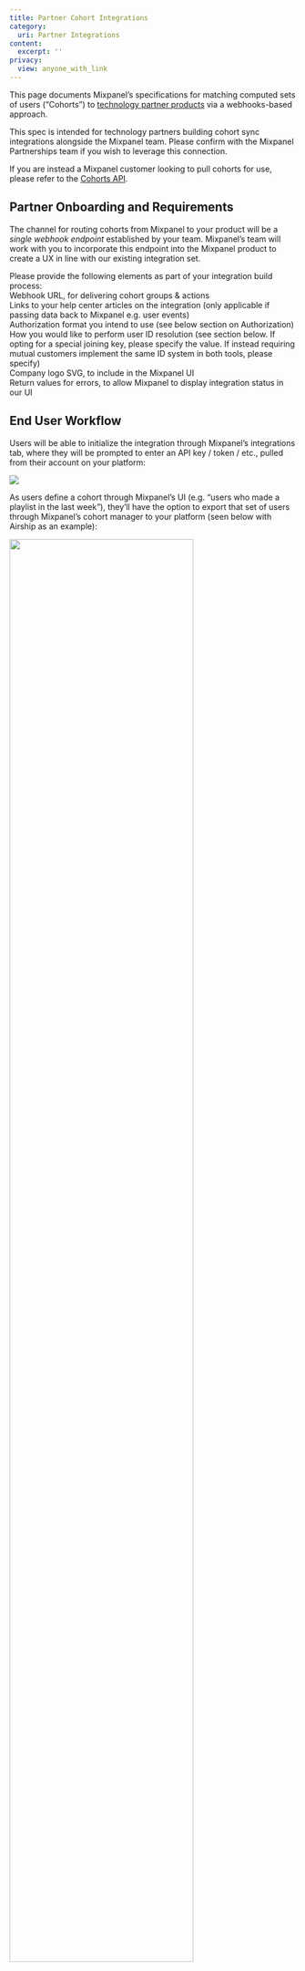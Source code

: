 ```yaml
---
title: Partner Cohort Integrations
category:
  uri: Partner Integrations
content:
  excerpt: ''
privacy:
  view: anyone_with_link
---
```

This page documents Mixpanel’s specifications for matching computed sets of users (“Cohorts”) to [technology partner products](https://mixpanel.com/partners/becomeapartner-technology/) via a webhooks-based approach.

This spec is intended for technology partners building cohort sync integrations alongside the Mixpanel team. Please confirm with the Mixpanel Partnerships team if you wish to leverage this connection.

If you are instead a Mixpanel customer looking to pull cohorts for use, please refer to the [Cohorts API](https://developer.mixpanel.com/reference/cohorts).

## Partner Onboarding and Requirements

The channel for routing cohorts from Mixpanel to your product will be a *single webhook endpoint* established by your team. Mixpanel’s team will work with you to incorporate this endpoint into the Mixpanel product to create a UX in line with our existing integration set.

Please provide the following elements as part of your integration build process:\
Webhook URL, for delivering cohort groups & actions\
Links to your help center articles on the integration (only applicable if passing data back to Mixpanel e.g. user events)\
Authorization format you intend to use (see below section on Authorization)\
How you would like to perform user ID resolution (see section below. If opting for a special joining key, please specify the value. If instead requiring mutual customers implement the same ID system in both tools, please specify)\
Company logo SVG, to include in the Mixpanel UI\
Return values for errors, to allow Mixpanel to display integration status in our UI

## End User Workflow

Users will be able to initialize the integration through Mixpanel’s integrations tab, where they will be prompted to enter an API key / token / etc., pulled from their account on your platform:

<Image width="auto" src="https://files.readme.io/8ed6edc-Screen_Shot_2021-07-02_at_1.50.23_PM.png" />

As users define a cohort through Mixpanel’s UI (e.g. “users who made a playlist in the last week”), they’ll have the option to export that set of users through Mixpanel’s cohort manager to your platform (seen below with Airship as an example):

<Image width="80%" src="https://files.readme.io/b655ee0-Screen_Shot_2021-07-02_at_1.53.16_PM.png" />

Users may then select from two types of exports - One time and Dynamic\
One time exports will send the full set of users computed at the time of export\
Dynamic exports will recompute the group at 2-hour intervals and send updates

Later iterations will allow users to create these exports programmatically. For each run of a sync, the cohort will be sent to the webhook URL, whose format is described below.

## Webhook Requests + Responses

All webhook requests contain a few core components:\
A header of the format “x-api-key”: \<your\_customers\_api\_key>”\
This is the key the user entered in the modal during integration initialization. Use this to reference the user’s account / workspace / etc. to attribute the cohort to\
An action describing what action to take based on the message. There are two actions:\
members\
remove\_members\
A few parameters for the given action

Reach out to the Mixpanel partnerships team to request the full Swagger spec

NOTE]
Have some\
Have someone from Eng upload the Swagger doc to readme (they have to do an update to the /analytics repo, so it has to be someone on eng) - that'll get the nice auto-populated\
 NOTE]
